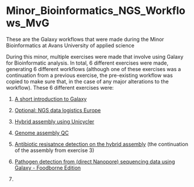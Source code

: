 # Minor_Bioinformatics_NGS_Workflows_MvG
These are the Galaxy workflows that were made during the Minor Bioinformatics at Avans University of applied science

During this minor, multiple exercises were made that involve using Galaxy for Bioinformatic analysis. In total, 6 different exercises were made, generating 6 different workflows (although one of these exercises was a continuation from a previous exercise, the pre-existing workflow was copied to make sure that, in the case of any major alterations to the workflow). 
These 6 different exercises were:
1. [A short introduction to Galaxy](https://training.galaxyproject.org/training-material/topics/introduction/tutorials/galaxy-intro-short/tutorial.html)
2. [Optional: NGS data logistics Europe](https://training.galaxyproject.org/training-material/topics/introduction/tutorials/galaxy-intro-ngs-data-managment/tutorial.html)
3. [Hybrid assembly using Unicycler](https://training.galaxyproject.org/training-material/topics/assembly/tutorials/unicycler-assembly/tutorial.html)
4. [Genome assembly QC](https://training.galaxyproject.org/training-material/topics/assembly/tutorials/assembly-quality-control/tutorial.html)
5. [Antibiotic resisatnce detection on the hybrid assembly](https://galaxyproject.github.io/training-material/topics/metagenomics/tutorials/plasmid-metagenomics-nanopore/tutorial.html) (the continuation of the assembly from exercise 3)
6. [Pathogen detection from (direct Nanopore) sequencing data using Galaxy - Foodborne Edition](https://training.galaxyproject.org/training-material/topics/microbiome/tutorials/pathogen-detection-from-nanopore-foodborne-data/tutorial.html)

7. 
